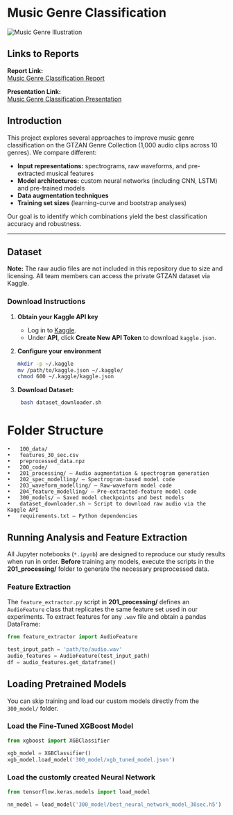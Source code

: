 # Music Genre Classification

![Music Genre Illustration](https://music.vinetogo.com/wp-content/uploads/2024/07/music-genre.jpg)


## Links to Reports

**Report Link:**  
[Music Genre Classification Report](https://docs.google.com/document/d/1GRdB4p3Wy2gIoguUn2gJcUwLOuCMR_ttBRAXQtfMpjg/edit?tab=t.0#heading=h.ab53ba3frjds)

**Presentation Link:**  
[Music Genre Classification Presentation](https://docs.google.com/presentation/d/1jcWxvFa9KaiItuE7CHC1lh-snfG9U-EIDXSOQP_95gM/edit?slide=id.g351aa865629_0_88#slide=id.g351aa865629_0_88)

## Introduction

This project explores several approaches to improve music genre classification on the GTZAN Genre Collection (1,000 audio clips across 10 genres). We compare different:

- **Input representations:** spectrograms, raw waveforms, and pre-extracted musical features  
- **Model architectures:** custom neural networks (including CNN, LSTM) and pre-trained models  
- **Data augmentation techniques**  
- **Training set sizes** (learning-curve and bootstrap analyses)

Our goal is to identify which combinations yield the best classification accuracy and robustness.

---

## Dataset

**Note:** The raw audio files are not included in this repository due to size and licensing. All team members can access the private GTZAN dataset via Kaggle.

### Download Instructions

1. **Obtain your Kaggle API key**  
   - Log in to [Kaggle](https://www.kaggle.com/account).  
   - Under **API**, click **Create New API Token** to download `kaggle.json`.  

2. **Configure your environment**  
   ```bash
   mkdir -p ~/.kaggle
   mv /path/to/kaggle.json ~/.kaggle/
   chmod 600 ~/.kaggle/kaggle.json
3. **Download Dataset:**  
   ```bash
    bash dataset_downloader.sh
   ```


# Folder Structure
	•	100_data/
	•	features_30_sec.csv
	•	preprocessed_data.npz
	•	200_code/
	•	201_processing/ — Audio augmentation & spectrogram generation
	•	202_spec_modelling/ — Spectrogram-based model code
	•	203_waveform_modelling/ — Raw-waveform model code
	•	204_feature_modelling/ — Pre-extracted-feature model code
	•	300_models/ — Saved model checkpoints and best models
	•	dataset_downloader.sh — Script to download raw audio via the Kaggle API
	•	requirements.txt — Python dependencies

## Running Analysis and Feature Extraction

All Jupyter notebooks (`*.ipynb`) are designed to reproduce our study results when run in order. **Before** training any models, execute the scripts in the **201_processing/** folder to generate the necessary preprocessed data.

### Feature Extraction

The `feature_extractor.py` script in **201_processing/** defines an `AudioFeature` class that replicates the same feature set used in our experiments. To extract features for any `.wav` file and obtain a pandas DataFrame:

```python
from feature_extractor import AudioFeature

test_input_path = 'path/to/audio.wav'
audio_features = AudioFeature(test_input_path)
df = audio_features.get_dataframe()
```


## Loading Pretrained Models

You can skip training and load our custom models directly from the `300_model/` folder.

### Load the Fine-Tuned XGBoost Model

```python
from xgboost import XGBClassifier

xgb_model = XGBClassifier()
xgb_model.load_model('300_model/xgb_tuned_model.json')
```

### Load the customly created  Neural Network

```python
from tensorflow.keras.models import load_model

nn_model = load_model('300_model/best_neural_network_model_30sec.h5')
```